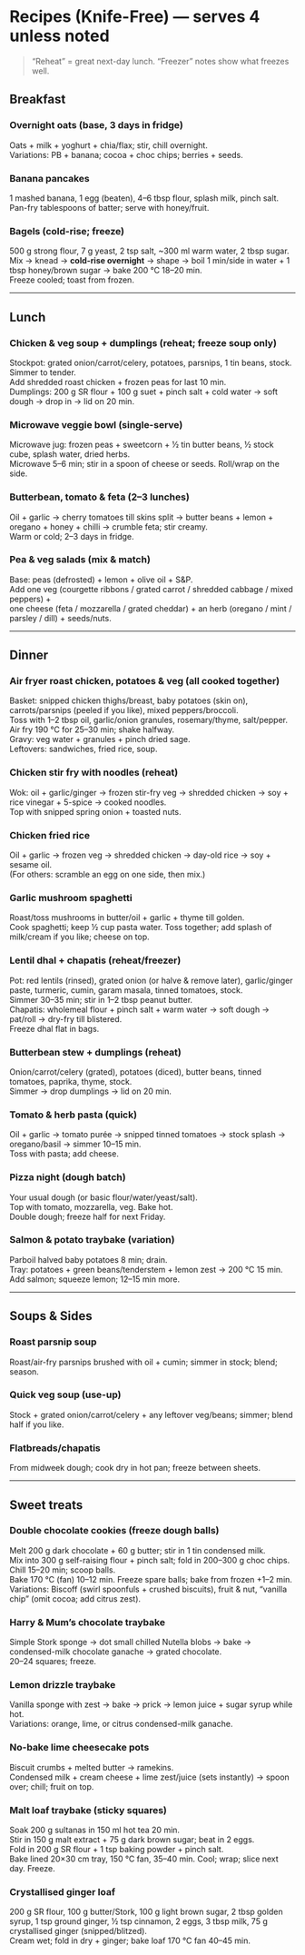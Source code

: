 # Recipes (Knife-Free) — serves 4 unless noted

> “Reheat” = great next-day lunch. “Freezer” notes show what freezes well.

## Breakfast

### Overnight oats (base, 3 days in fridge)
Oats + milk + yoghurt + chia/flax; stir, chill overnight.  
Variations: PB + banana; cocoa + choc chips; berries + seeds.

### Banana pancakes
1 mashed banana, 1 egg (beaten), 4–6 tbsp flour, splash milk, pinch salt.  
Pan-fry tablespoons of batter; serve with honey/fruit.

### Bagels (cold-rise; freeze)
500 g strong flour, 7 g yeast, 2 tsp salt, ~300 ml warm water, 2 tbsp sugar.  
Mix → knead → **cold-rise overnight** → shape → boil 1 min/side in water + 1 tbsp honey/brown sugar → bake 200 °C 18–20 min.  
Freeze cooled; toast from frozen.

---

## Lunch

### Chicken & veg soup + dumplings (reheat; freeze soup only)
Stockpot: grated onion/carrot/celery, potatoes, parsnips, 1 tin beans, stock. Simmer to tender.  
Add shredded roast chicken + frozen peas for last 10 min.  
Dumplings: 200 g SR flour + 100 g suet + pinch salt + cold water → soft dough → drop in → lid on 20 min.

### Microwave veggie bowl (single-serve)
Microwave jug: frozen peas + sweetcorn + ½ tin butter beans, ½ stock cube, splash water, dried herbs.  
Microwave 5–6 min; stir in a spoon of cheese or seeds. Roll/wrap on the side.

### Butterbean, tomato & feta (2–3 lunches)
Oil + garlic → cherry tomatoes till skins split → butter beans + lemon + oregano + honey + chilli → crumble feta; stir creamy.  
Warm or cold; 2–3 days in fridge.

### Pea & veg salads (mix & match)
Base: peas (defrosted) + lemon + olive oil + S&P.  
Add one veg (courgette ribbons / grated carrot / shredded cabbage / mixed peppers) +  
one cheese (feta / mozzarella / grated cheddar) + an herb (oregano / mint / parsley / dill) + seeds/nuts.

---

## Dinner

### Air fryer roast chicken, potatoes & veg (all cooked together)
Basket: snipped chicken thighs/breast, baby potatoes (skin on), carrots/parsnips (peeled if you like), mixed peppers/broccoli.  
Toss with 1–2 tbsp oil, garlic/onion granules, rosemary/thyme, salt/pepper.  
Air fry 190 °C for 25–30 min; shake halfway.  
Gravy: veg water + granules + pinch dried sage.  
Leftovers: sandwiches, fried rice, soup.

### Chicken stir fry with noodles (reheat)
Wok: oil + garlic/ginger → frozen stir-fry veg → shredded chicken → soy + rice vinegar + 5-spice → cooked noodles.  
Top with snipped spring onion + toasted nuts.

### Chicken fried rice
Oil + garlic → frozen veg → shredded chicken → day-old rice → soy + sesame oil.  
(For others: scramble an egg on one side, then mix.)

### Garlic mushroom spaghetti
Roast/toss mushrooms in butter/oil + garlic + thyme till golden.  
Cook spaghetti; keep ½ cup pasta water. Toss together; add splash of milk/cream if you like; cheese on top.

### Lentil dhal + chapatis (reheat/freezer)
Pot: red lentils (rinsed), grated onion (or halve & remove later), garlic/ginger paste, turmeric, cumin, garam masala, tinned tomatoes, stock.  
Simmer 30–35 min; stir in 1–2 tbsp peanut butter.  
Chapatis: wholemeal flour + pinch salt + warm water → soft dough → pat/roll → dry-fry till blistered.  
Freeze dhal flat in bags.

### Butterbean stew + dumplings (reheat)
Onion/carrot/celery (grated), potatoes (diced), butter beans, tinned tomatoes, paprika, thyme, stock.  
Simmer → drop dumplings → lid on 20 min.

### Tomato & herb pasta (quick)
Oil + garlic → tomato purée → snipped tinned tomatoes → stock splash → oregano/basil → simmer 10–15 min.  
Toss with pasta; add cheese.

### Pizza night (dough batch)
Your usual dough (or basic flour/water/yeast/salt).  
Top with tomato, mozzarella, veg. Bake hot.  
Double dough; freeze half for next Friday.

### Salmon & potato traybake (variation)
Parboil halved baby potatoes 8 min; drain.  
Tray: potatoes + green beans/tenderstem + lemon zest → 200 °C 15 min.  
Add salmon; squeeze lemon; 12–15 min more.

---

## Soups & Sides

### Roast parsnip soup
Roast/air-fry parsnips brushed with oil + cumin; simmer in stock; blend; season.

### Quick veg soup (use-up)
Stock + grated onion/carrot/celery + any leftover veg/beans; simmer; blend half if you like.

### Flatbreads/chapatis
From midweek dough; cook dry in hot pan; freeze between sheets.

---

## Sweet treats

### Double chocolate cookies (freeze dough balls)
Melt 200 g dark chocolate + 60 g butter; stir in 1 tin condensed milk.  
Mix into 300 g self-raising flour + pinch salt; fold in 200–300 g choc chips.  
Chill 15–20 min; scoop balls.  
Bake 170 °C (fan) 10–12 min. Freeze spare balls; bake from frozen +1–2 min.  
Variations: Biscoff (swirl spoonfuls + crushed biscuits), fruit & nut, “vanilla chip” (omit cocoa; add citrus zest).

### Harry & Mum’s chocolate traybake
Simple Stork sponge → dot small chilled Nutella blobs → bake → condensed-milk chocolate ganache → grated chocolate.  
20–24 squares; freeze.

### Lemon drizzle traybake
Vanilla sponge with zest → bake → prick → lemon juice + sugar syrup while hot.  
Variations: orange, lime, or citrus condensed-milk ganache.

### No-bake lime cheesecake pots
Biscuit crumbs + melted butter → ramekins.  
Condensed milk + cream cheese + lime zest/juice (sets instantly) → spoon over; chill; fruit on top.

### Malt loaf traybake (sticky squares)
Soak 200 g sultanas in 150 ml hot tea 20 min.  
Stir in 150 g malt extract + 75 g dark brown sugar; beat in 2 eggs.  
Fold in 200 g SR flour + 1 tsp baking powder + pinch salt.  
Bake lined 20×30 cm tray, 150 °C fan, 35–40 min. Cool; wrap; slice next day. Freeze.

### Crystallised ginger loaf
200 g SR flour, 100 g butter/Stork, 100 g light brown sugar, 2 tbsp golden syrup, 1 tsp ground ginger, ½ tsp cinnamon, 2 eggs, 3 tbsp milk, 75 g crystallised ginger (snipped/blitzed).  
Cream wet; fold in dry + ginger; bake loaf 170 °C fan 40–45 min.

